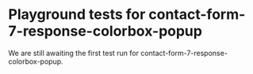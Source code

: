 # Playground tests for contact-form-7-response-colorbox-popup
We are still awaiting the first test run for contact-form-7-response-colorbox-popup.
